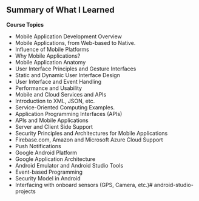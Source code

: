 ## Summary of What I Learned

**Course Topics**
- Mobile Application Development Overview
- Mobile Applications, from Web-based to Native.
- Influence of Mobile Platforms
- Why Mobile Applications?
- Mobile Application Anatomy
- User Interface Principles and Gesture Interfaces
- Static and Dynamic User Interface Design
- User Interface and Event Handling
- Performance and Usability
- Mobile and Cloud Services and APIs
- Introduction to XML, JSON, etc.
- Service-Oriented Computing Examples.
- Application Programming Interfaces (APIs)
- APIs and Mobile Applications
- Server and Client Side Support
- Security Principles and Architectures for Mobile Applications
- Firebase.com, Amazon and Microsoft Azure Cloud Support
- Push Notifications
- Google Android Platform
- Google Application Architecture
- Android Emulator and Android Studio Tools
- Event-based Programming
- Security Model in Android
- Interfacing with onboard sensors (GPS, Camera, etc.)# android-studio-projects
